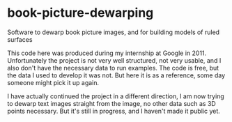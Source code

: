 # book-picture-dewarping
Software to dewarp book picture images, and for building models of ruled surfaces

This code here was produced during my internship at Google in 2011. Unfortunately the project is not very well structured, not very usable, and I also don't have the necessary data to run examples. The code is free, but the data I used to develop it was not. But here it is as a reference, some day someone might pick it up again.

I have actually continued the project in a different direction, I am now trying to dewarp text images straight from the image, no other data such as 3D points necessary. But it's still in progress, and I haven't made it public yet.
